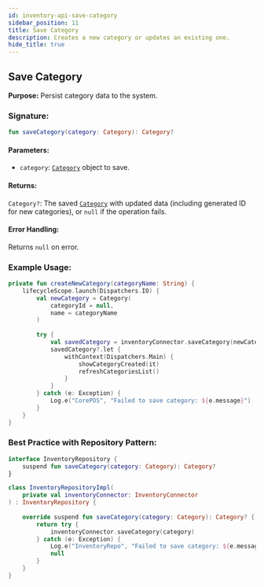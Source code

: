 ```yaml
---
id: inventory-api-save-category
sidebar_position: 11
title: Save Category
description: Creates a new category or updates an existing one.
hide_title: true
---
```


## Save Category

**Purpose:** Persist category data to the system.

### Signature:

```kotlin
fun saveCategory(category: Category): Category?
```

#### Parameters:
- `category`: [`Category`](../models/models-inventory#category) object to save.

#### Returns:
`Category?`: The saved [`Category`](../models/models-inventory#category) with updated data (including generated ID for new categories), or `null` if the operation fails.

#### Error Handling:
Returns `null` on error.

### Example Usage:
```kotlin
private fun createNewCategory(categoryName: String) {
    lifecycleScope.launch(Dispatchers.IO) {
        val newCategory = Category(
            categoryId = null,
            name = categoryName
        )
        
        try {
            val savedCategory = inventoryConnector.saveCategory(newCategory)
            savedCategory?.let {
                withContext(Dispatchers.Main) {
                    showCategoryCreated(it)
                    refreshCategoriesList()
                }
            }
        } catch (e: Exception) {
            Log.e("CorePOS", "Failed to save category: ${e.message}")
        }
    }
}
```

### Best Practice with Repository Pattern:
```kotlin
interface InventoryRepository {
    suspend fun saveCategory(category: Category): Category?
}

class InventoryRepositoryImpl(
    private val inventoryConnector: InventoryConnector
) : InventoryRepository {
    
    override suspend fun saveCategory(category: Category): Category? {
        return try {
            inventoryConnector.saveCategory(category)
        } catch (e: Exception) {
            Log.e("InventoryRepo", "Failed to save category: ${e.message}")
            null
        }
    }
}
```